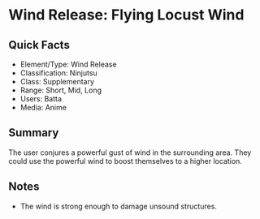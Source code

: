 # Wind Release: Flying Locust Wind

## Quick Facts
- Element/Type: Wind Release
- Classification: Ninjutsu
- Class: Supplementary
- Range: Short, Mid, Long
- Users: Batta
- Media: Anime

## Summary
The user conjures a powerful gust of wind in the surrounding area. They could use the powerful wind to boost themselves to a higher location.

## Notes
- The wind is strong enough to damage unsound structures.
